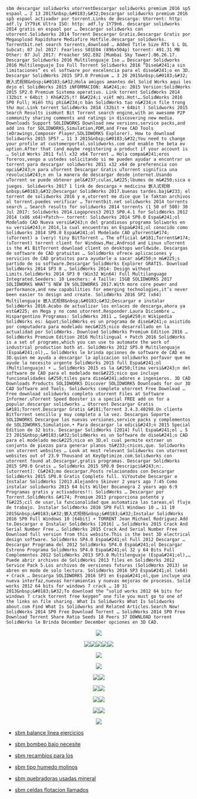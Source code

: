 
```
sbm descargar solidworks utorrentDescargar solidworks premium 2016 sp5 espaol … 2 13 2017&nbsp;&#0183;&#32;Descargar solidworks premium 2016 sp5 espaol activador por torrent.Links de descarga: Utorrent: http: adf.ly 1Y79iK Ultra ISO: http: adf.ly 1Y79n6. descargar solidworks 2014 gratis en espaol por … Descargar solidworks con utorrent.Solidworks 2014 Torrent Descargar Gratis.Descargar Gratis por Megaupload Rapidshare Mediafire Hotfile.descargar solidworks. Torrentbit.net search torrents,download … Added Title Size RTS S L DL Subcat; 07 Jul 2017: Fearless S01E04 (896x504p) torrent: 491.31 MB Other: 07 Jul 2017: Preacher S02.E02 [Mumbai Sky Tower].06.26.17. Descargar Solidworks 2016 Multilenguaje Iso … Descargar Solidworks 2016 Multilenguaje Iso Full Torrent Solidworks 2016 “Dise&#241;a sin limitaciones” es el software por excelencia para el dise&#241;o en 3D. Descargar SolidWorks 2015 SP3.0 Premium … 3 20 2015&nbsp;&#0183;&#32;嵌入式视频&nbsp;&#0183;&#32;Hola amigos amantes del Solid Works aqui les dejo el SolidWorks 2015 iNFORMACION: A&#241;o: 2015 Version:SolidWorks 2015 SP2.0 Premium Sistema operativo. Link torrent SolidWorks 2014 (32bit + 64bit ) Kh&#225;t! B&#224;i viết mới.Hot!….SolidWorks 2016 SP0 Full; Hiển thị phi&#234;n bản SolidWorks tạo n&#234;n file trong thư mục.Link torrent SolidWorks 2014 (32bit + 64bit ) Solidworks 2015 Search Results isoHunt Bit Torrent search engine,with an awesome P2P community sharing comments and ratings in discovering new media. Downloads Support SOLIDWORKS Download new versions,service packs,and add ins for SOLIDWORKS,Simulation,PDM,and Free CAD Tools (eDrawings,Composer Player,SOLIDWORKS Explorer). How to download Solidworks 2015 SP5? … 11 3 2015&nbsp;&#0183;&#32;You need to change your profile at customerportal.solidworks.com and enable the beta ev option.After that (and maybe registering a product if your account is … Solid Works 2011 full x32 x64 Torrent … Hola compa&#241;eros foreros,vengo a ustedes solicitando si me pueden ayudar a encontrar un torrent para descargar solidworks 2011 x32 x64 de preferencia con opci&#243;n para uTorrent Descargar Gratis uTorrent significa una revoluci&#243;n en la manera de descargar desde internet.Usando uTorrent se puede obtener pel&#237;culas,&#225;lbumes de m&#250;sica o juegos. Solidworks 2017 1 link de descarga + medicina 嵌入式视频&nbsp;&#0183;&#32;Descargar SolidWorks 2017.buenas tardes.baj&#233; el torrent de solidworks 2016 y e,utorrent me dice que le faktan archivos al torrent.puedes verificar … Torrentbit.net solidworks 2014 torrents search … Search results for solidworks 2014 torrents (1 50 of 500) 30 Jul 2017: Solidworks 2014.Logopress3 2013 SP0.4.1 for SolidWorks 2012 2014 (x86 x64)+Patch~~ torrent: Solidworks 2014 SP0.0 Espa&#241;ol Modelado CAD Nueva versi&#243;n del grandiosos programa Soliworks en su versi&#243;n 2014,la cual encuentras en Espa&#241;ol conocido como Solidworks 2014 SP0.0 Espa&#241;ol Modelado CAD μTorrent&#174; (uTorrent) a (very) tiny BitTorrent … The official &#181;Torrent&#174; (uTorrent) torrent client for Windows,Mac,Android and Linux uTorrent is the #1 BitTorrent download client on desktops worldwide. Descargas de software de CAD gratuitas … SolidWorks ofrece aplicaciones y servicios de CAD gratuitos para ayudarle a sacar a&#250;n m&#225;s partido de su software.Descargar SolidWorks Explorer GRATIS. Download SolidWorks 2014 SP3 0 … SolidWorks 2014: Design without Limits.SolidWorks 2014 SP3 0 (Win32 Win64) Full Multilanguage Integrated.Seeders: 10 Leechers: 4 Taille: 15GB SOLIDWORKS 2017 SOLIDWORKS WHAT’S NEW IN SOLIDWORKS 2017.With more core power and performance,and new capabilities for emerging technologies,it’s never been easier to design and create. SolidWorks 2016 SP2 (x64) Multilenguaje 嵌入式视频&nbsp;&#0183;&#32;Descargar e instalar SolidWorks 2016.Acabo de actualizar los enlaces de descarga,ahora ya est&#225; en Mega y no como utorrent.Responder.Laura Diciembre … Hispargentino Programas: SolidWorks 2011 … Seg&#250;n Wikipedia SolidWorks es: &quot;SolidWorks es un programa de dise&#241;o asistido por computadora para modelado mec&#225;nico desarrollado en la actualidad por SolidWorks. Download SolidWorks Premium Edition 2016 … SolidWorks Premium Edition 2016 Multilingual + Patch 2016 SolidWorks is a set of programs,which you can use to automate the work of industrial production both at. SolidWorks 2012 SP5.0 Multilenguaje (Espa&#241;ol),… SolidWorks le brinda opciones de software de CAD en 3D.quien me ayuda a descargar la aplicacion solidworks porfavor que me ayude la necesito urgente SolidWorks 2015 full Espa&#241;ol (Multilenguaje) + … SolidWorks 2015 es la &#250;ltima versi&#243;n del software de CAD para el modelado mec&#225;nico que incluye funcionalidades &#250;tiles para dise&#241;adores e ingenieros. 3D CAD Downloads Products SOLIDWORKS Discover SOLIDWORKS Downloads for our 3D CAD Software and Tools. Solidworks completo utorrent Free Download … Free download solidworks completo utorrent Files at Software Informer.uTorrent Speed Booster is a special FREE add on for a popular.descargar solidworks … Utorrent Descargar Gratis &#181;Torrent.Descargar Gratis &#181;Torrent 3.4.3.40298.Un cliente BitTorrent sencillo y muy completo a la vez. Descargas Soporte SOLIDWORKS Descargue las nuevas versiones,service packs y complementos de SOLIDWORKS,Simulation.• Para descargar la edici&#243;n 2015 Special Edition de 32 bits. Descargar SolidWorks [2014] Full Espa&#241;ol … 5 23 2015&nbsp;&#0183;&#32;SolidWorks es un Software de dise&#241;o CAD para el modelado mec&#225;nico en 3D,el cual permite extraer un conjunto de piezas para generar planos t&#233;cnicos,que. Solidworks con utorrent websites … Look at most relevant Solidworks con utorrent websites out of 23.9 Thousand at KeyOptimize.com.Solidworks con utorrent found at.Descargar,gratis programas. Descargar SolidWorks 2015 SP0.0 Gratis … SolidWorks 2015 SP0.0 Descripci&#243;n:.[utorrent]: C&#243;mo descargar.Posts relacionados con Descargar SolidWorks 2015 SP0.0 Gratis Completo full. ViYoutube Descargar e Instalar SolidWorks [2013.Alejandro Skinver 2 years ago 7:45 Como instalar solidworks 2015 64 bits Wilber Bocanegra 2 years ago 6:9 Programas gratis y activadores!!: SolidWorks … Descargar por Torrent.SolidWorks &#174; Premium 2013 proporciona potente y f&#225;cil de usar,la funcionalidad que automatiza las tareas,el flujo de trabajo. Instalar SolidWorks 2016 SP0 Full Windows 10 … 11 19 2015&nbsp;&#0183;&#32;嵌入式视频&nbsp;&#0183;&#32;Instalar SolidWorks 2016 SP0 Full Windows 10 [64bit] + TORRENT Jean Michael Rodriguez.Add to.Descargar e Instalar SolidWorks [2016] … SolidWorks 2015 Crack And Serial Number Free … SolidWorks 2015 Crack And Serial Number Free Download full version from this website.This is the best 3D electrical design software. SolidWorks SP4.0 Espa&#241;ol Full 2012 Descargar … Descargar Programa del 2012 SolidWorks SP4.0 Espa&#241;ol Descargar Estreno Programa SolidWorks SP4.0 Espa&#241;ol 32 y 64 Bits Full Complementos 2012 SolidWorks 2013 SP3.0 Multilenguaje (Espa&#241;ol),… Puede abrir archivos de SolidWorks 2013 files en SolidWorks 2012 Service Pack 5.Los archivos de versiones futuras (SolidWorks 2013) se abren en modo de solo lectura. SolidWorks 2016 SP3 Espa&#241;ol (x64) + Crack … Descarga SOLIDWORKS 2016 SP3 en Espa&#241;ol,que incluye una nueva interfaz,nuevas herramientas y nuevas mejoras de procesos. Solid works 2012 64 bits for windows 7 crack … 10 31 2013&nbsp;&#0183;&#32;To download the “solid works 2012 64 bits for windows 7 crack torrent free keygen” one file you must go to one of the links on file sharing. What Is Solidworks What Is Solidworks about.com Find What Is Solidworks and Related Articles.Search Now! SolidWorks 2014 SP0 Free Download Torrent … SolidWorks 2014 SP0 Free Download Torrent Share Ratio Seeds 18 Peers 37 DOWNLOAD torrent SolidWorks le Brinda December December opciones en 3D CAD. 
```

<div align="center">

<a href="https://es-crusher.shibang-china.com/github&k=sbm+descargar+solidworks+utorrent"><img src="https://static.shibang-china.com/es/crusher/logo.jpg"></a>

<a href="https://es-crusher.shibang-china.com/github&k=sbm+descargar+solidworks+utorrent"><img src="https://static.shibang-china.com/es/crusher/index.jpg"></a><a href="https://es-crusher.shibang-china.com/material.htmlgithub&k=sbm+descargar+solidworks+utorrent"><img src="https://static.shibang-china.com/es/crusher/material.jpg"></a><a href="https://es-crusher.shibang-china.com/application.htmlgithub&k=sbm+descargar+solidworks+utorrent"><img src="https://static.shibang-china.com/es/crusher/application.jpg"></a><a href="https://es-crusher.shibang-china.com/aboutus.htmlgithub&k=sbm+descargar+solidworks+utorrent"><img src="https://static.shibang-china.com/es/crusher/aboutus.jpg"></a><a href="https://es-crusher.shibang-china.com/contact.htmlgithub&k=sbm+descargar+solidworks+utorrent"><img src="https://static.shibang-china.com/es/crusher/contact.jpg"></a>

<a href="https://es-crusher.shibang-china.com/github&k=sbm+descargar+solidworks+utorrent"><img src="https://static.shibang-china.com/es/crusher/banner.jpg"></a>

<a href="https://swt.shibang-china.com/github&k=sbm+descargar+solidworks+utorrent"><img src="https://static.shibang-china.com/es/crusher/text.jpg"></a>

<a href="https://swt.shibang-china.com/github&k=sbm+descargar+solidworks+utorrent"><img src="https://static.shibang-china.com/es/crusher/chat.jpg"></a><a href="https://es-crusher.shibang-china.com/contact.htmlgithub&k=sbm+descargar+solidworks+utorrent"><img src="https://static.shibang-china.com/es/crusher/message.jpg"></a>

<a href="https://es-crusher.shibang-china.com/products/pe.htmlgithub&k=sbm+descargar+solidworks+utorrent"><img src="https://static.shibang-china.com/es/crusher/pe.jpg"></a><a href="https://es-crusher.shibang-china.com/products/pf.htmlgithub&k=sbm+descargar+solidworks+utorrent"><img src="https://static.shibang-china.com/es/crusher/pf.jpg"></a>

<a href="https://es-crusher.shibang-china.com/products/hpt.htmlgithub&k=sbm+descargar+solidworks+utorrent"><img src="https://static.shibang-china.com/es/crusher/hpt.jpg"></a><a href="https://es-crusher.shibang-china.com/products/vsi.htmlgithub&k=sbm+descargar+solidworks+utorrent"><img src="https://static.shibang-china.com/es/crusher/vsi.jpg"></a>

<a href="https://es-crusher.shibang-china.com/products/klv.htmlgithub&k=sbm+descargar+solidworks+utorrent"><img src="https://static.shibang-china.com/es/crusher/klv.jpg"></a><a href="https://es-crusher.shibang-china.com/products/portable.htmlgithub&k=sbm+descargar+solidworks+utorrent"><img src="https://static.shibang-china.com/es/crusher/portable.jpg"></a>

<a href="https://swt.shibang-china.com/github&k=sbm+descargar+solidworks+utorrent"><img src="https://static.shibang-china.com/es/crusher/case.jpg"></a>

</div>


* [sbm balance linea ejercicios](sbm%20balance%20linea%20ejercicios.md)

* [sbm bombeo bajo necesite](sbm%20bombeo%20bajo%20necesite.md)

* [sbm recambios para los](sbm%20recambios%20para%20los.md)

* [sbm tipo humedo molinos](sbm%20tipo%20humedo%20molinos.md)

* [sbm quebradoras usadas mineral](sbm%20quebradoras%20usadas%20mineral.md)

* [sbm celdas flotacion llamados](sbm%20celdas%20flotacion%20llamados.md)